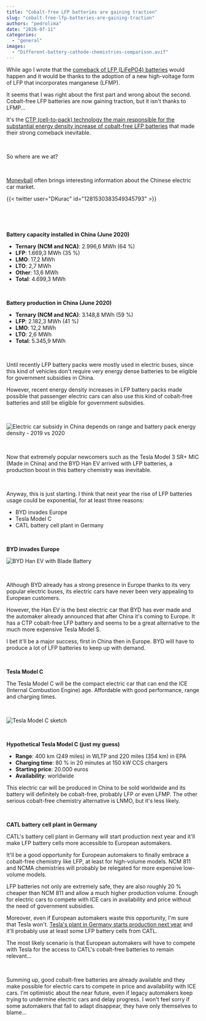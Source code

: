 ```yaml
---
title: "Cobalt-free LFP batteries are gaining traction"
slug: "cobalt-free-lfp-batteries-are-gaining-traction"
authors: "pedrolima"
date: "2020-07-11"
categories: 
  - "general"
images: 
  - "Different-battery-cathode-chemistries-comparison.avif"
---
```


While ago I wrote that the [comeback of LFP (LiFePO4) batteries](/2019/08/16/the-comeback-of-lfp-batteries/) would happen and it would be thanks to the adoption of a new high-voltage form of LFP that incorporates manganese (LFMP).

It seems that I was right about the first part and wrong about the second. Cobalt-free LFP batteries are now gaining traction, but it isn't thanks to LFMP...

It's the [CTP (cell-to-pack) technology the main responsible for the substantial energy density increase of cobalt-free LFP batteries](/2020/04/12/simple-solution-for-safer-cheaper-more-energy-dense-batteries/) that made their strong comeback inevitable.

 

So where are we at?

 

[Moneyball](https://twitter.com/DKurac) often brings interesting information about the Chinese electric car market.

{{< twitter user="DKurac" id="1281530383549345793" >}}

 

 

**Battery capacity installed in China (June 2020)**

- **Ternary (NCM and NCA)**: 2.996,6 MWh (64 %)
- **LFP**: 1.669,3 MWh (35 %)
- **LMO**: 17,2 MWh
- **LTO**: 2,7 MWh
- **Other**: 13,6 MWh
- **Total**: 4.699,3 MWh

 

**Battery production in China (June 2020)**

- **Ternary (NCM and NCA)**: 3.148,8 MWh (59 %)
- **LFP**: 2.182,3 MWh (41 %)
- **LMO**: 12,2 MWh
- **LTO**: 2,6 MWh
- **Total**: 5.345,9 MWh

 

Until recently LFP battery packs were mostly used in electric buses, since this kind of vehicles don't require very energy dense batteries to be eligible for government subsidies in China.

However, recent energy density increases in LFP battery packs made possible that passenger electric cars can also use this kind of cobalt-free batteries and still be eligible for government subsidies.

 

![Electric car subsidy in China depends on range and battery pack energy density - 2019 vs 2020](images/Electric-car-subsidy-in-China-depends-on-range-and-battery-pack-energy-density-2019-vs-2020.avif)

 

Now that extremely popular newcomers such as the Tesla Model 3 SR+ MIC (Made in China) and the BYD Han EV arrived with LFP batteries, a production boost in this battery chemistry was inevitable.

 

Anyway, this is just starting. I think that next year the rise of LFP batteries usage could be exponential, for at least three reasons:

- BYD invades Europe
- Tesla Model C
- CATL battery cell plant in Germany

 

**BYD invades Europe**

![BYD Han EV with Blade Battery](images/BYD-Han-EV-with-Blade-Battery.avif)

 

Although BYD already has a strong presence in Europe thanks to its very popular electric buses, its electric cars have never been very appealing to European customers.

However, the Han EV is the best electric car that BYD has ever made and the automaker already announced that after China it's coming to Europe. It has a CTP cobalt-free LFP battery and seems to be a great alternative to the much more expensive Tesla Model S.

I bet it'll be a major success, first in China then in Europe. BYD will have to produce a lot of LFP batteries to keep up with demand.

 

**Tesla Model C**

The Tesla Model C will be the compact electric car that can end the ICE (Internal Combustion Engine) age. Affordable with good performance, range and charging times.

 

![Tesla Model C sketch](images/Tesla-Model-C-sketch.avif)

 

**Hypothetical Tesla Model C (just my guess)**

- **Range**: 400 km (249 miles) in WLTP and 220 miles (354 km) in EPA
- **Charging time**: 80 % in 20 minutes at 150 kW CCS chargers
- **Starting price**: 20.000 euros
- **Availability**: worldwide

This electric car will be produced in China to be sold worldwide and its battery will definitely be cobalt-free, probably LFP or even LFMP. The other serious cobalt-free chemistry alternative is LNMO, but it's less likely.

 

**CATL battery cell plant in Germany**

CATL's battery cell plant in Germany will start production next year and it'll make LFP battery cells more accessible to European automakers.

It'll be a good opportunity for European automakers to finally embrace a cobalt-free chemistry like LFP, at least for high-volume models. NCM 811 and NCMA chemistries will probably be relegated for more expensive low-volume models.

LFP batteries not only are extremely safe, they are also roughly 20 % cheaper than NCM 811 and allow a much higher production volume. Enough for electric cars to compete with ICE cars in availability and price without the need of government subsidies.

Moreover, even if European automakers waste this opportunity, I'm sure that Tesla won't. [Tesla's plant in Germany starts production next year](https://www.tesla.com/gigafactory-berlin) and it'll probably use at least some LFP battery cells from CATL.

The most likely scenario is that European automakers will have to compete with Tesla for the access to CATL's cobalt-free batteries to remain relevant...

 

Summing up, good cobalt-free batteries are already available and they make possible for electric cars to compete in price and availability with ICE cars. I'm optimistic about the near future, even if legacy automakers keep trying to undermine electric cars and delay progress. I won't feel sorry if some automakers that fail to adapt disappear, they have only themselves to blame...
